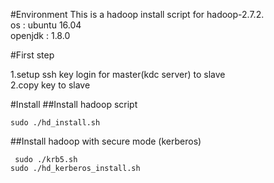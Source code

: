 #Environment
This is a hadoop install script for hadoop-2.7.2.<br>
os 	: ubuntu 16.04<br>
openjdk	: 1.8.0<br>

#First step

1.setup ssh key login for master(kdc server) to slave<br>
2.copy key to slave


#Install
##Install hadoop script

``sudo ./hd_install.sh``

##Install hadoop with secure mode (kerberos)

``
sudo ./krb5.sh``
<BR>``sudo ./hd_kerberos_install.sh``
